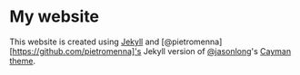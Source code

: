 # My website

This website is created using [Jekyll][1] and [@pietromenna][https://github.com/pietromenna]'s Jekyll version of [@jasonlong][2]'s [Cayman theme][4].



[1]: http://jekyllrb.com/
[2]: https://github.com/jasonlong
[4]: https://github.com/jasonlong/cayman-theme
